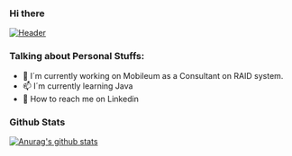 ###   Hi there  
[![Header](https://media.giphy.com/media/UtzyBJ9trryNO4R3Ee/source.gif "Header")](https://github.com/alisilva1) 

### Talking about Personal Stuffs:
- 🔭 I´m currently working on Mobileum as a Consultant on RAID system.
- 📫 I´m currently learning Java
- 💬 How to reach me on Linkedin

### Github Stats
[![Anurag's github stats](https://github-readme-stats.vercel.app/api?username=alisilva1&theme=dracula)](https://github.com/alisilva1)

